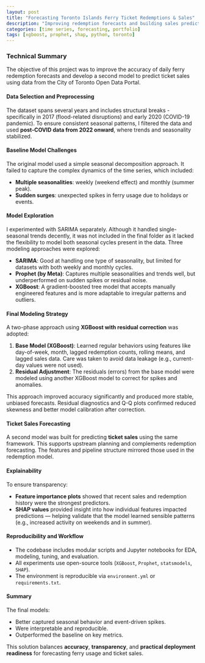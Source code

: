 ```yaml
---
layout: post
title: "Forecasting Toronto Islands Ferry Ticket Redemptions & Sales"
description: "Improving redemption forecasts and building sales prediction models using XGBoost, Prophet, and SHAP"
categories: [time series, forecasting, portfolio]
tags: [xgboost, prophet, shap, python, toronto]
---
```

### Technical Summary

The objective of this project was to improve the accuracy of daily ferry redemption forecasts and develop a second model to predict ticket sales using data from the City of Toronto Open Data Portal.

#### Data Selection and Preprocessing
The dataset spans several years and includes structural breaks - specifically in 2017 (flood-related disruptions) and early 2020 (COVID-19 pandemic).
To ensure consistent seasonal patterns, I filtered the data and used **post-COVID data from 2022 onward**, where trends and seasonality stabilized.

#### Baseline Model Challenges
The original model used a simple seasonal decomposition approach. It failed to capture the complex dynamics of the time series, which included:
- **Multiple seasonalities**: weekly (weekend effect) and monthly (summer peak).
- **Sudden surges**: unexpected spikes in ferry usage due to holidays or events.

#### Model Exploration
I experimented with SARIMA separately. Although it handled single-seasonal trends decently, it was not included in the final folder as it lacked the flexibility to model both seasonal cycles present in the data.
Three modeling approaches were explored:
- **SARIMA**: Good at handling one type of seasonality, but limited for datasets with both weekly and monthly cycles.
- **Prophet (by Meta)**: Captures multiple seasonalities and trends well, but underperformed on sudden spikes or residual noise.
- **XGBoost**: A gradient-boosted tree model that accepts manually engineered features and is more adaptable to irregular patterns and outliers.

#### Final Modeling Strategy
A two-phase approach using **XGBoost with residual correction** was adopted:
1. **Base Model (XGBoost)**: Learned regular behaviors using features like day-of-week, month, lagged redemption counts, rolling means, and lagged sales data. Care was taken to avoid data leakage (e.g., current-day values were not used).
2. **Residual Adjustment**: The residuals (errors) from the base model were modeled using another XGBoost model to correct for spikes and anomalies.

This approach improved accuracy significantly and produced more stable, unbiased forecasts. Residual diagnostics and Q-Q plots confirmed reduced skewness and better model calibration after correction.

#### Ticket Sales Forecasting
A second model was built for predicting **ticket sales** using the same framework. This supports upstream planning and complements redemption forecasting. The features and pipeline structure mirrored those used in the redemption model.

#### Explainability
To ensure transparency:
- **Feature importance plots** showed that recent sales and redemption history were the strongest predictors.
- **SHAP values** provided insight into how individual features impacted predictions — helping validate that the model learned sensible patterns (e.g., increased activity on weekends and in summer).

#### Reproducibility and Workflow
- The codebase includes modular scripts and Jupyter notebooks for EDA, modeling, tuning, and evaluation.
- All experiments use open-source tools (`XGBoost`, `Prophet`, `statsmodels`, `SHAP`).
- The environment is reproducible via `environment.yml` or `requirements.txt`.

#### Summary
The final models:
- Better captured seasonal behavior and event-driven spikes.
- Were interpretable and reproducible.
- Outperformed the baseline on key metrics.

This solution balances **accuracy**, **transparency**, and **practical deployment readiness** for forecasting ferry usage and ticket sales.

